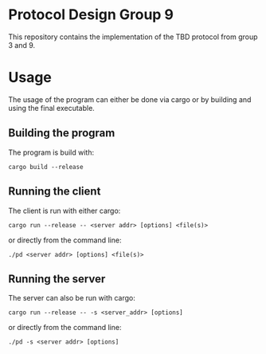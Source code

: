 # Protocol Design Group 9
This repository contains the implementation of the TBD protocol from group 3 and 9.

# Usage
The usage of the program can either be done via cargo or by building and using the final executable.

## Building the program
The program is build with:

    cargo build --release 

## Running the client
The client is run with either cargo:

    cargo run --release -- <server addr> [options] <file(s)>

or directly from the command line:

    ./pd <server addr> [options] <file(s)>

## Running the server
The server can also be run with cargo:

    cargo run --release -- -s <server_addr> [options]

or directly from the command line:

    ./pd -s <server addr> [options]